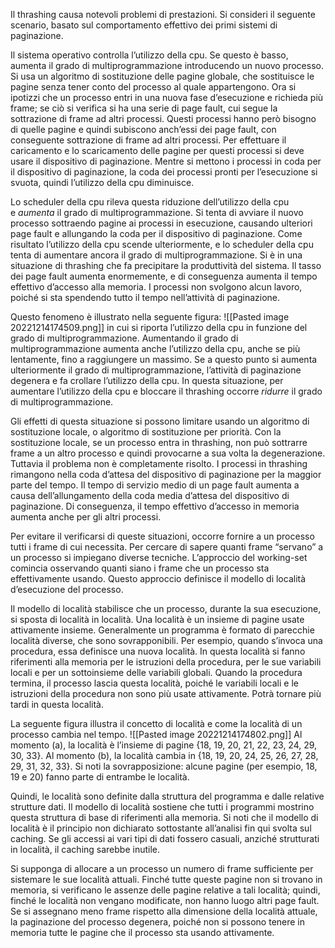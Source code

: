 Il thrashing causa notevoli problemi di prestazioni.
Si consideri il seguente scenario, basato sul comportamento effettivo dei primi sistemi di paginazione.

Il sistema operativo controlla l’utilizzo della cpu.
Se questo è basso, aumenta il grado di multiprogrammazione introducendo un nuovo processo. 
Si usa un algoritmo di sostituzione delle pagine globale, che sostituisce le pagine senza tener conto del processo al quale appartengono. 
Ora si ipotizzi che un processo entri in una nuova fase d’esecuzione e richieda più frame; se ciò si verifica si ha una serie di page fault, cui segue la sottrazione di frame ad altri processi. Questi processi hanno però bisogno di quelle pagine e quindi subiscono anch’essi dei page fault, con conseguente sottrazione di frame ad altri processi. 
Per effettuare il caricamento e lo scaricamento delle pagine per questi processi si deve usare il dispositivo di paginazione. Mentre si mettono i processi in coda per il dispositivo di paginazione, la coda dei processi pronti per l’esecuzione si svuota, quindi l’utilizzo della cpu diminuisce.

Lo scheduler della cpu rileva questa riduzione dell’utilizzo della cpu e _aumenta_ il grado di multiprogrammazione. 
Si tenta di avviare il nuovo processo sottraendo pagine ai processi in esecuzione, causando ulteriori page fault e allungando la coda per il dispositivo di paginazione. Come risultato l’utilizzo della cpu scende ulteriormente, e lo scheduler della cpu tenta di aumentare ancora il grado di multiprogrammazione. 
Si è in una situazione di thrashing che fa precipitare la produttività del sistema. Il tasso dei page fault aumenta enormemente, e di conseguenza aumenta il tempo effettivo d’accesso alla memoria. I processi non svolgono alcun lavoro, poiché si sta spendendo tutto il tempo nell’attività di paginazione.

Questo fenomeno è illustrato nella seguente figura:
![[Pasted image 20221214174509.png]]
in cui si riporta l’utilizzo della cpu in funzione del grado di multiprogrammazione. Aumentando il grado di multiprogrammazione aumenta anche l’utilizzo della cpu, anche se più lentamente, fino a raggiungere un massimo. 
Se a questo punto si aumenta ulteriormente il grado di multiprogrammazione, l’attività di paginazione degenera e fa crollare l’utilizzo della cpu. In questa situazione, per aumentare l’utilizzo della cpu e bloccare il thrashing occorre _ridurre_ il grado di multiprogrammazione.

Gli effetti di questa situazione si possono limitare usando un algoritmo di sostituzione locale, o algoritmo di sostituzione per priorità. Con la sostituzione locale, se un processo entra in thrashing, non può sottrarre frame a un altro processo e quindi provocarne a sua volta la degenerazione. 
Tuttavia il problema non è completamente risolto. 
I processi in thrashing rimangono nella coda d’attesa del dispositivo di paginazione per la maggior parte del tempo. Il tempo di servizio medio di un page fault aumenta a causa dell’allungamento della coda media d’attesa del dispositivo di paginazione. Di conseguenza, il tempo effettivo d’accesso in memoria aumenta anche per gli altri processi.

Per evitare il verificarsi di queste situazioni, occorre fornire a un processo tutti i frame di cui necessita. Per cercare di sapere quanti frame “servano” a un processo si impiegano diverse tecniche. 
L’approccio del working-set comincia osservando quanti siano i frame che un processo sta effettivamente usando. 
Questo approccio definisce il modello di località d’esecuzione del processo.

Il modello di località stabilisce che un processo, durante la sua esecuzione, si sposta di località in località. 
Una località è un insieme di pagine usate attivamente insieme. Generalmente un programma è formato di parecchie località diverse, che sono sovrapponibili. Per esempio, quando s’invoca una procedura, essa definisce una nuova località. In questa località si fanno riferimenti alla memoria per le istruzioni della procedura, per le sue variabili locali e per un sottoinsieme delle variabili globali. Quando la procedura termina, il processo lascia questa località, poiché le variabili locali e le istruzioni della procedura non sono più usate attivamente. Potrà tornare più tardi in questa località.

La seguente figura illustra il concetto di località e come la località di un processo cambia nel tempo. 
![[Pasted image 20221214174802.png]]
Al momento (a), la località è l’insieme di pagine {18, 19, 20, 21, 22, 23, 24, 29, 30, 33}. 
Al momento (b), la località cambia in {18, 19, 20, 24, 25, 26, 27, 28, 29, 31, 32, 33}. Si noti la sovrapposizione: alcune pagine (per esempio, 18, 19 e 20) fanno parte di entrambe le località.

Quindi, le località sono definite dalla struttura del programma e dalle relative strutture dati. Il modello di località sostiene che tutti i programmi mostrino questa struttura di base di riferimenti alla memoria. Si noti che il modello di località è il principio non dichiarato sottostante all’analisi fin qui svolta sul caching. Se gli accessi ai vari tipi di dati fossero casuali, anziché strutturati in località, il caching sarebbe inutile.

Si supponga di allocare a un processo un numero di frame sufficiente per sistemare le sue località attuali. Finché tutte queste pagine non si trovano in memoria, si verificano le assenze delle pagine relative a tali località; quindi, finché le località non vengano modificate, non hanno luogo altri page fault. Se si assegnano meno frame rispetto alla dimensione della località attuale, la paginazione del processo degenera, poiché non si possono tenere in memoria tutte le pagine che il processo sta usando attivamente.